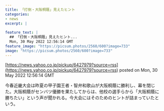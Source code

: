 ```yaml
---
title: 「打倒・大阪桐蔭」見えたヒント
categories:
- news
excerpt: |
  
feature_text: |
  ## 「打倒・大阪桐蔭」見えたヒント...
  Mon, 30 May 2022 12:56:14 GMT
feature_image: "https://picsum.photos/2560/600?image=733"
image: "https://picsum.photos/2560/600?image=733"
---
```


[https://news.yahoo.co.jp/pickup/6427979?source=rss](https://news.yahoo.co.jp/pickup/6427979?source=rss)
posted on Mon, 30 May 2022 12:56:14 GMT

<!--more-->

今春近畿大会は昨夏の甲子園王者・智弁和歌山が大阪桐蔭に勝利し、幕を閉じた。大阪桐蔭がセンバツ優勝を果たしてからは、他校の選手らから「大阪桐蔭に勝ちたい」という声が聞かれる。今大会にはそのためのヒントが詰まっていたという。
